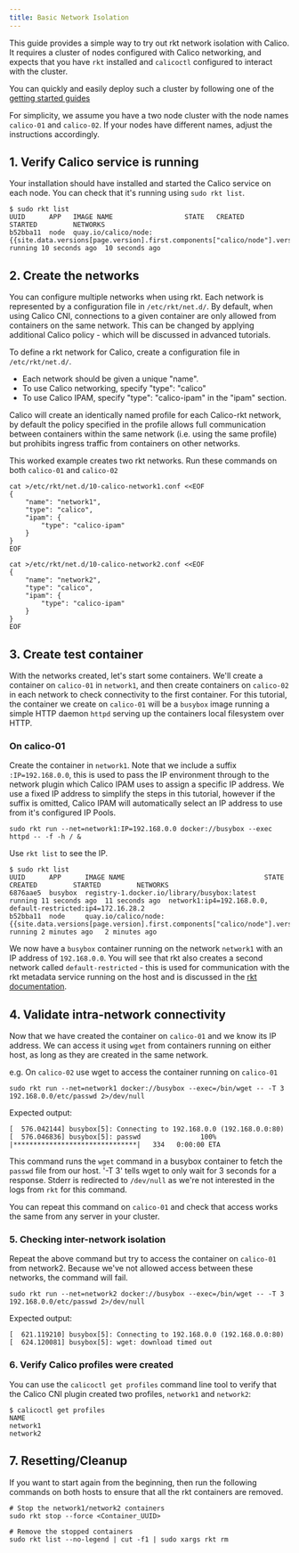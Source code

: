 ```yaml
---
title: Basic Network Isolation
---
```


This guide provides a simple way to try out rkt network isolation with Calico.
It requires a cluster of nodes configured with Calico networking, and expects
that you have `rkt` installed and `calicoctl` configured to interact with the
cluster.

You can quickly and easily deploy such a cluster by following one of the
[getting started guides]({{site.baseurl}}/{{page.version}}/getting-started/rkt#installation-guides)

For simplicity, we assume you have a two node cluster with the node names
`calico-01` and `calico-02`.  If your nodes have different names, adjust the
instructions accordingly.

## 1. Verify Calico service is running

Your installation should have installed and started the Calico service on each node.  You
can check that it's running using `sudo rkt list`.

```shell
$ sudo rkt list
UUID      APP	IMAGE NAME                  STATE   CREATED         STARTED         NETWORKS
b52bba11  node  quay.io/calico/node:{{site.data.versions[page.version].first.components["calico/node"].version}}  running 10 seconds ago  10 seconds ago
```

## 2. Create the networks

You can configure multiple networks when using rkt. Each network is represented by a configuration file in
`/etc/rkt/net.d/`. By default, when using Calico CNI, connections to a given container are only allowed
from containers on the same network. This can be changed by applying additional Calico policy - which will
be discussed in advanced tutorials.

To define a rkt network for Calico, create a configuration file in `/etc/rkt/net.d/`.

- Each network should be given a unique "name".
- To use Calico networking, specify "type": "calico"
- To use Calico IPAM, specify "type": "calico-ipam" in the "ipam" section.

Calico will create an identically named profile for each Calico-rkt network, by
default the policy specified in the profile allows full communication between containers within the same
network (i.e. using the same profile) but prohibits ingress traffic from containers
on other networks.

This worked example creates two rkt networks. Run these commands on both `calico-01` and `calico-02`

```shell
cat >/etc/rkt/net.d/10-calico-network1.conf <<EOF
{
    "name": "network1",
    "type": "calico",
    "ipam": {
        "type": "calico-ipam"
    }
}
EOF

cat >/etc/rkt/net.d/10-calico-network2.conf <<EOF
{
    "name": "network2",
    "type": "calico",
    "ipam": {
        "type": "calico-ipam"
    }
}
EOF
```

## 3. Create test container

With the networks created, let's start some containers. We'll create a
container on `calico-01` in `network1`, and then create containers on `calico-02`
in each network to check connectivity to the first container.  For this tutorial,
the container we create on `calico-01` will be a `busybox` image running a simple HTTP daemon `httpd`
serving up the containers local filesystem over HTTP.

### On calico-01

Create the container in `network1`.  Note that we include a suffix `:IP=192.168.0.0`, this
is used to pass the IP environment through to the network plugin which
Calico IPAM uses to assign a specific IP address.  We use a fixed IP address to
simplify the steps in this tutorial, however if the suffix is omitted, Calico IPAM will
automatically select an IP address to use from it's configured IP Pools.

```shell
sudo rkt run --net=network1:IP=192.168.0.0 docker://busybox --exec httpd -- -f -h / &
```

Use `rkt list` to see the IP.

```shell
$ sudo rkt list
UUID      APP      IMAGE NAME                                   STATE   CREATED         STARTED         NETWORKS
6876aae5  busybox  registry-1.docker.io/library/busybox:latest  running 11 seconds ago  11 seconds ago  network1:ip4=192.168.0.0, default-restricted:ip4=172.16.28.2
b52bba11  node     quay.io/calico/node:{{site.data.versions[page.version].first.components["calico/node"].version}}                   running 2 minutes ago   2 minutes ago
```

We now have a `busybox` container running on the network `network1` with an IP
address of `192.168.0.0`.  You will see that rkt also creates a second network
called `default-restricted` - this is used for communication with the rkt
metadata service running on the host and is discussed in the
[rkt documentation](https://github.com/coreos/rkt/blob/master/Documentation/networking/overview.md#the-default-restricted-network).

## 4. Validate intra-network connectivity

Now that we have created the container on `calico-01` and we know its IP address.
We can access it using `wget` from containers running on
either host, as long as they are created in the same network.

e.g. On `calico-02` use wget to access the container running on `calico-01`

```shell
sudo rkt run --net=network1 docker://busybox --exec=/bin/wget -- -T 3 192.168.0.0/etc/passwd 2>/dev/null
```

Expected output:

```shell
[  576.042144] busybox[5]: Connecting to 192.168.0.0 (192.168.0.0:80)
[  576.046836] busybox[5]: passwd               100% |*******************************|   334   0:00:00 ETA
```

This command runs the `wget` command in a busybox container to fetch the `passwd` file from our host.
'-T 3' tells wget to only wait for 3 seconds for a response. Stderr is redirected to `/dev/null` as we're
not interested in the logs from `rkt` for this command.

You can repeat this command on `calico-01` and check that access works the same
from any server in your cluster.

### 5. Checking inter-network isolation

Repeat the above command but try to access the container on `calico-01` from network2.
Because we've not allowed access between these networks, the command will fail.

```shell
sudo rkt run --net=network2 docker://busybox --exec=/bin/wget -- -T 3 192.168.0.0/etc/passwd 2>/dev/null
```

Expected output:

```shell
[  621.119210] busybox[5]: Connecting to 192.168.0.0 (192.168.0.0:80)
[  624.120081] busybox[5]: wget: download timed out
```

### 6. Verify Calico profiles were created

You can use the `calicoctl get profiles` command line tool to verify that the Calico CNI
plugin created two profiles, `network1` and `network2`:

```shell
$ calicoctl get profiles
NAME
network1
network2
```

## 7. Resetting/Cleanup

If you want to start again from the beginning, then run the following commands on both hosts to ensure that all the rkt containers are removed.

```shell
# Stop the network1/network2 containers
sudo rkt stop --force <Container_UUID>

# Remove the stopped containers
sudo rkt list --no-legend | cut -f1 | sudo xargs rkt rm
```

